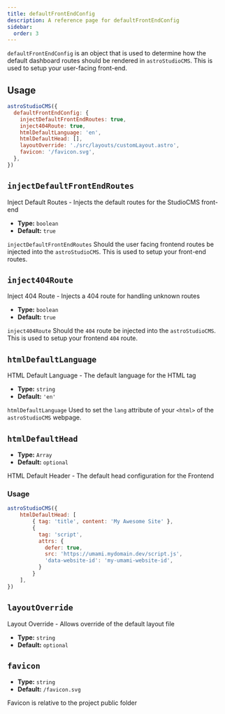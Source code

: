 ```yaml
---
title: defaultFrontEndConfig
description: A reference page for defaultFrontEndConfig
sidebar:
  order: 3
---
```


`defaultFrontEndConfig` is an object that is used to determine how the default dashboard routes should be rendered in `astroStudioCMS`. This is used to setup your user-facing front-end.

## Usage

```js title="astro.config.mjs" {2-9}
astroStudioCMS({
  defaultFrontEndConfig: {
    injectDefaultFrontEndRoutes: true,
    inject404Route: true,
    htmlDefaultLanguage: 'en',
    htmlDefaultHead: [],
    layoutOverride: './src/layouts/customLayout.astro',
    favicon: '/favicon.svg',
  },
})
```

## `injectDefaultFrontEndRoutes`

Inject Default Routes - Injects the default routes for the StudioCMS front-end

- **Type:** `boolean`
- **Default:** `true`

`injectDefaultFrontEndRoutes` Should the user facing frontend routes be injected into the `astroStudioCMS`. This is used to setup your front-end routes.

## `inject404Route`

Inject 404 Route - Injects a 404 route for handling unknown routes

- **Type:** `boolean`
- **Default:** `true`

`inject404Route` Should the `404` route be injected into the `astroStudioCMS`.  This is used to setup your frontend `404` route.

## `htmlDefaultLanguage`

HTML Default Language - The default language for the HTML tag

- **Type:** `string`
- **Default:** `'en'`

`htmlDefaultLanguage` Used to set the `lang` attribute of your `<html>` of the `astroStudioCMS` webpage.

## `htmlDefaultHead`

- **Type:** `Array`
- **Default:** `optional`

HTML Default Header - The default head configuration for the Frontend

### Usage


```js title="astro.config.mjs" {2-4}
astroStudioCMS({
    htmlDefaultHead: [
        { tag: 'title', content: 'My Awesome Site' },
        {
          tag: 'script',
          attrs: {
            defer: true,
            src: 'https://umami.mydomain.dev/script.js',
            'data-website-id': 'my-umami-website-id',
          }
        }
    ],
})
```

## `layoutOverride`

Layout Override - Allows override of the default layout file

- **Type:** `string`
- **Default:** `optional`

## `favicon`

- **Type:** `string`
- **Default:** `/favicon.svg`

Favicon is relative to the project public folder
